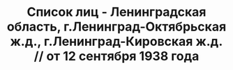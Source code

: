 ---
title: Список лиц - Ленинградская область, г.Ленинград-Октябрьская ж.д., г.Ленинград-Кировская
  ж.д. // от 12 сентября 1938 года
description: РГАСПИ, ф.17, оп.171, дело 418, лист 235
images:
- /disk/pictures/v10/17-171-418-235.jpg
- /disk/pictures/v10/17-171-418-236.jpg
- /disk/pictures/v10/17-171-418-237.jpg
- /disk/pictures/v10/17-171-418-238.jpg
- /disk/pictures/v10/17-171-418-239.jpg
- /disk/pictures/v10/17-171-418-240.jpg
---